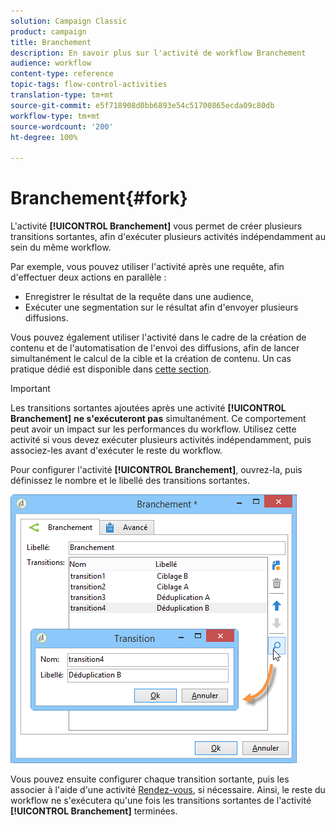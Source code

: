 ```yaml
---
solution: Campaign Classic
product: campaign
title: Branchement
description: En savoir plus sur l'activité de workflow Branchement
audience: workflow
content-type: reference
topic-tags: flow-control-activities
translation-type: tm+mt
source-git-commit: e5f718908d0bb6893e54c51700865ecda09c80db
workflow-type: tm+mt
source-wordcount: '200'
ht-degree: 100%

---
```



# Branchement{#fork}

L&#39;activité **[!UICONTROL Branchement]** vous permet de créer plusieurs transitions sortantes, afin d&#39;exécuter plusieurs activités indépendamment au sein du même workflow.

Par exemple, vous pouvez utiliser l&#39;activité après une requête, afin d&#39;effectuer deux actions en parallèle :

* Enregistrer le résultat de la requête dans une audience,
* Exécuter une segmentation sur le résultat afin d&#39;envoyer plusieurs diffusions.

Vous pouvez également utiliser l&#39;activité dans le cadre de la création de contenu et de l&#39;automatisation de l&#39;envoi des diffusions, afin de lancer simultanément le calcul de la cible et la création de contenu. Un cas pratique dédié est disponible dans [cette section](../../delivery/using/automating-via-workflows.md#creating-the-delivery-and-its-content).

>[!IMPORTANT]
>
>Les transitions sortantes ajoutées après une activité **[!UICONTROL Branchement]** **ne s&#39;exécuteront pas** simultanément. Ce comportement peut avoir un impact sur les performances du workflow. Utilisez cette activité si vous devez exécuter plusieurs activités indépendamment, puis associez-les avant d&#39;exécuter le reste du workflow.

Pour configurer l&#39;activité **[!UICONTROL Branchement]**, ouvrez-la, puis définissez le nombre et le libellé des transitions sortantes.

![](assets/s_user_segmentation_fork.png)

Vous pouvez ensuite configurer chaque transition sortante, puis les associer à l&#39;aide d&#39;une activité [Rendez-vous](../../workflow/using/and-join.md), si nécessaire. Ainsi, le reste du workflow ne s&#39;exécutera qu&#39;une fois les transitions sortantes de l&#39;activité **[!UICONTROL Branchement]** terminées.
